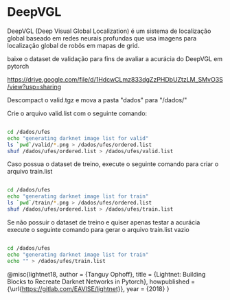 # DeepVGL

DeepVGL (Deep Visual Global Localization) é um sistema de localização global baseado em redes neurais profundas que usa imagens
para localização global de robôs em mapas de grid.


baixe o dataset de validação para fins de avaliar a acurácia do DeepVGL em pytorch
 
https://drive.google.com/file/d/1HdcwCLmz833dgZzPHDbUZtzLM_SMvO3S/view?usp=sharing

Descompact o valid.tgz e mova a pasta "dados" para "/dados/"

Crie o arquivo valid.list com o seguinte comando:

```bash

cd /dados/ufes
echo "generating darknet image list for valid"
ls `pwd`/valid/*.png > /dados/ufes/ordered.list
shuf /dados/ufes/ordered.list > /dados/ufes/valid.list

```

Caso possua o dataset de treino, execute o seguinte comando para criar o arquivo train.list

```bash

cd /dados/ufes
echo "generating darknet image list for train"
ls `pwd`/train/*.png > /dados/ufes/ordered.list
shuf /dados/ufes/ordered.list > /dados/ufes/train.list

```

Se não possuir o dataset de treino e quiser apenas testar a acurácia execute o seguinte comando para gerar o arquivo train.list vazio


```bash

cd /dados/ufes
echo "generating darknet image list for train"
echo "" > /dados/ufes/train.list

```

@misc{lightnet18,
  author = {Tanguy Ophoff},
  title = {Lightnet: Building Blocks to Recreate Darknet Networks in Pytorch},
  howpublished = {\url{https://gitlab.com/EAVISE/lightnet}},
  year = {2018}
}
